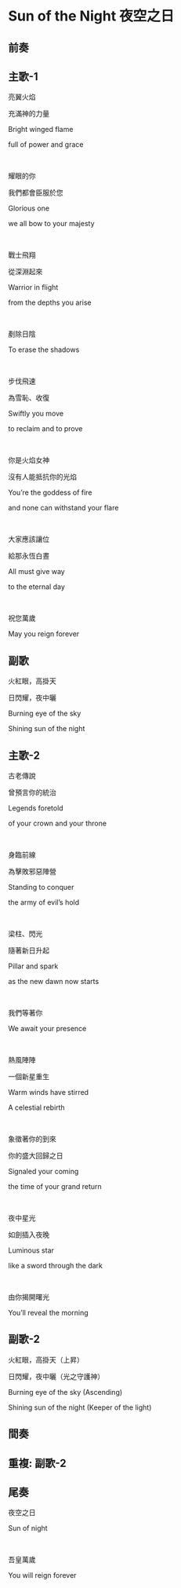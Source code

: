 # Sun of the Night 夜空之日

## 前奏

## 主歌-1

亮翼火焰

充滿神的力量

Bright winged flame

full of power and grace

<br>

耀眼的你

我們都會臣服於您

Glorious one

we all bow to your majesty

<br>

戰士飛翔

從深淵起來

Warrior in flight

from the depths you arise

<br>

剷除日陰

To erase the shadows

<br>

步伐飛速

為雪恥、收復

Swiftly you move

to reclaim and to prove

<br>

你是火焰女神

沒有人能抵抗你的光焰

You’re the goddess of fire

and none can withstand your flare

<br>

大家應該讓位

給那永恆白晝

All must give way

to the eternal day

<br>

祝您萬歲

May you reign forever

## 副歌

火紅眼，高掛天

日閃耀，夜中曬

Burning eye of the sky

Shining sun of the night

## 主歌-2

古老傳說

曾預言你的統治

Legends foretold

of your crown and your throne

<br>

身臨前線

為擊敗邪惡陣營

Standing to conquer

the army of evil’s hold

<br>

梁柱、閃光

隨著新日升起

Pillar and spark

as the new dawn now starts

<br>

我們等著你

We await your presence

<br>

熱風陣陣

一個新星重生

Warm winds have stirred

A celestial rebirth

<br>

象徵著你的到來

你的盛大回歸之日

Signaled your coming

the time of your grand return

<br>

夜中星光

如劍插入夜晚

Luminous star

like a sword through the dark

<br>

由你揭開曙光

You’ll reveal the morning

## 副歌-2

火紅眼，高掛天（上昇）

日閃耀，夜中曬（光之守護神）

Burning eye of the sky (Ascending)

Shining sun of the night (Keeper of the light)

## 間奏

## 重複: 副歌-2

## 尾奏

夜空之日

Sun of night

<br>

吾皇萬歲

You will reign forever

